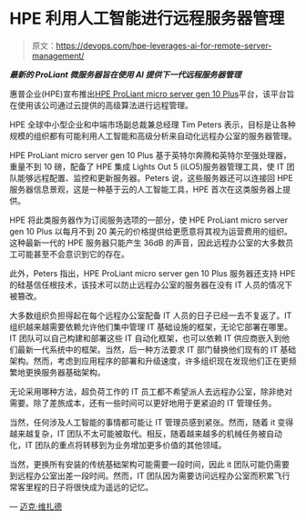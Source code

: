 # HPE 利用人工智能进行远程服务器管理

> 原文：<https://devops.com/hpe-leverages-ai-for-remote-server-management/>

***最新的 ProLiant 微服务器旨在使用 AI 提供下一代远程服务器管理***

惠普企业(HPE)宣布推出[HPE ProLiant micro server gen 10 Plus](https://www.hpe.com/us/en/newsroom/press-release/2020/03/hpe-powers-small-businesses-and-remote-office-locations-with-monthly-subscription-for-secure-easy-to-use-it-solutions.html)平台，该平台旨在使用该公司通过云提供的高级算法进行远程管理。

HPE 全球中小型企业和中端市场副总裁兼总经理 Tim Peters 表示，目标是让各种规模的组织都有可能利用人工智能和高级分析来自动化远程办公室的服务器管理。

HPE ProLiant micro server gen 10 Plus 基于英特尔奔腾和英特尔至强处理器，重量不到 10 磅，配备了 HPE 集成 Lights Out 5 (iLO5)服务器管理工具，使 IT 团队能够远程配置、监控和更新服务器。Peters 说，这些服务器还可以连接回 HPE 服务器信息景观，这是一种基于云的人工智能工具，HPE 首次在这类服务器上提供。

HPE 将此类服务器作为订阅服务选项的一部分，使 HPE ProLiant micro server gen 10 Plus 以每月不到 20 美元的价格提供给更愿意将其视为运营费用的组织。这种最新一代的 HPE 服务器只能产生 36dB 的声音，因此远程办公室的大多数员工可能甚至不会意识到它的存在。

此外，Peters 指出，HPE ProLiant micro server gen 10 Plus 服务器还支持 HPE 的硅基信任根技术，该技术可以防止远程办公室的服务器在没有 IT 人员的情况下被篡改。

大多数组织负担得起在每个远程办公室配备 IT 人员的日子已经一去不复返了。IT 组织越来越需要依赖允许他们集中管理 IT 基础设施的框架，无论它部署在哪里。IT 团队可以自己构建和部署这些 IT 自动化框架，也可以依赖 IT 供应商嵌入到他们最新一代系统中的框架。当然，后一种方法要求 IT 部门替换他们现有的 IT 基础架构。然而，考虑到应用程序的部署和升级速度，许多组织现在发现他们正在更频繁地更换服务器基础架构。

无论采用哪种方法，超负荷工作的 IT 员工都不希望派人去远程办公室，除非绝对需要。除了差旅成本，还有一些时间可以更好地用于更紧迫的 IT 管理任务。

当然，任何涉及人工智能的事情都可能让 IT 管理员感到紧张。然而，随着 it 变得越来越复杂，IT 团队不太可能被取代。相反，随着越来越多的机械任务被自动化，IT 团队的重点将转移到为业务增加更多价值的其他领域。

当然，更换所有安装的传统基础架构可能需要一段时间，因此 it 团队可能仍需要到远程办公室出差一段时间。然而，IT 团队因为需要访问远程办公室而积累飞行常客里程的日子将很快成为遥远的记忆。

— [迈克·维扎德](https://devops.com/author/mike-vizard/)